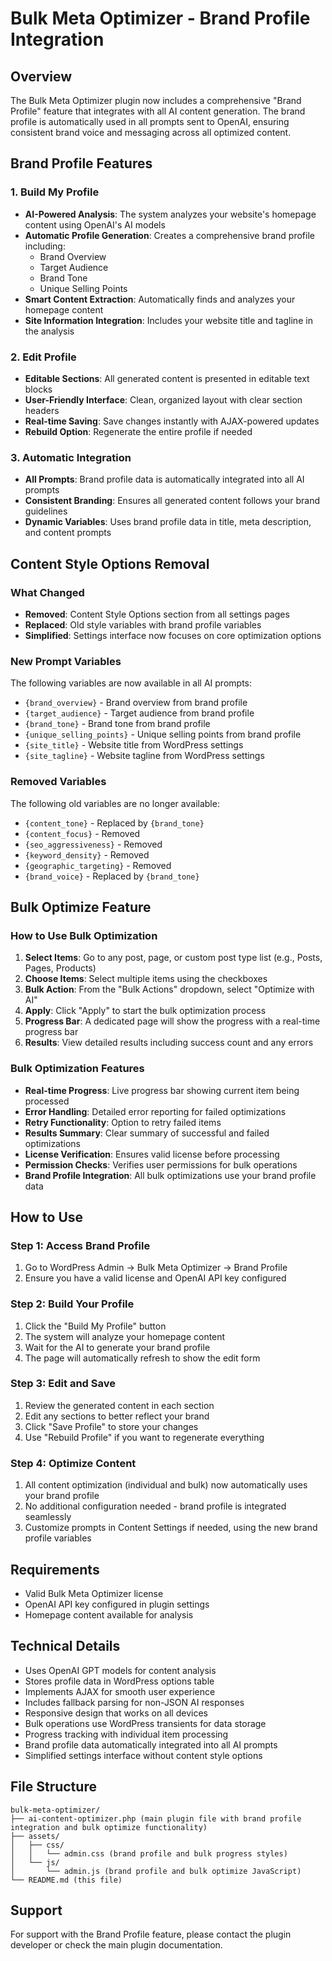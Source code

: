 # Bulk Meta Optimizer - Brand Profile Integration

## Overview
The Bulk Meta Optimizer plugin now includes a comprehensive "Brand Profile" feature that integrates with all AI content generation. The brand profile is automatically used in all prompts sent to OpenAI, ensuring consistent brand voice and messaging across all optimized content.

## Brand Profile Features

### 1. Build My Profile
- **AI-Powered Analysis**: The system analyzes your website's homepage content using OpenAI's AI models
- **Automatic Profile Generation**: Creates a comprehensive brand profile including:
  - Brand Overview
  - Target Audience
  - Brand Tone
  - Unique Selling Points
- **Smart Content Extraction**: Automatically finds and analyzes your homepage content
- **Site Information Integration**: Includes your website title and tagline in the analysis

### 2. Edit Profile
- **Editable Sections**: All generated content is presented in editable text blocks
- **User-Friendly Interface**: Clean, organized layout with clear section headers
- **Real-time Saving**: Save changes instantly with AJAX-powered updates
- **Rebuild Option**: Regenerate the entire profile if needed

### 3. Automatic Integration
- **All Prompts**: Brand profile data is automatically integrated into all AI prompts
- **Consistent Branding**: Ensures all generated content follows your brand guidelines
- **Dynamic Variables**: Uses brand profile data in title, meta description, and content prompts

## Content Style Options Removal

### What Changed
- **Removed**: Content Style Options section from all settings pages
- **Replaced**: Old style variables with brand profile variables
- **Simplified**: Settings interface now focuses on core optimization options

### New Prompt Variables
The following variables are now available in all AI prompts:
- `{brand_overview}` - Brand overview from brand profile
- `{target_audience}` - Target audience from brand profile  
- `{brand_tone}` - Brand tone from brand profile
- `{unique_selling_points}` - Unique selling points from brand profile
- `{site_title}` - Website title from WordPress settings
- `{site_tagline}` - Website tagline from WordPress settings

### Removed Variables
The following old variables are no longer available:
- `{content_tone}` - Replaced by `{brand_tone}`
- `{content_focus}` - Removed
- `{seo_aggressiveness}` - Removed
- `{keyword_density}` - Removed
- `{geographic_targeting}` - Removed
- `{brand_voice}` - Replaced by `{brand_tone}`

## Bulk Optimize Feature

### How to Use Bulk Optimization
1. **Select Items**: Go to any post, page, or custom post type list (e.g., Posts, Pages, Products)
2. **Choose Items**: Select multiple items using the checkboxes
3. **Bulk Action**: From the "Bulk Actions" dropdown, select "Optimize with AI"
4. **Apply**: Click "Apply" to start the bulk optimization process
5. **Progress Bar**: A dedicated page will show the progress with a real-time progress bar
6. **Results**: View detailed results including success count and any errors

### Bulk Optimization Features
- **Real-time Progress**: Live progress bar showing current item being processed
- **Error Handling**: Detailed error reporting for failed optimizations
- **Retry Functionality**: Option to retry failed items
- **Results Summary**: Clear summary of successful and failed optimizations
- **License Verification**: Ensures valid license before processing
- **Permission Checks**: Verifies user permissions for bulk operations
- **Brand Profile Integration**: All bulk optimizations use your brand profile data

## How to Use

### Step 1: Access Brand Profile
1. Go to WordPress Admin → Bulk Meta Optimizer → Brand Profile
2. Ensure you have a valid license and OpenAI API key configured

### Step 2: Build Your Profile
1. Click the "Build My Profile" button
2. The system will analyze your homepage content
3. Wait for the AI to generate your brand profile
4. The page will automatically refresh to show the edit form

### Step 3: Edit and Save
1. Review the generated content in each section
2. Edit any sections to better reflect your brand
3. Click "Save Profile" to store your changes
4. Use "Rebuild Profile" if you want to regenerate everything

### Step 4: Optimize Content
1. All content optimization (individual and bulk) now automatically uses your brand profile
2. No additional configuration needed - brand profile is integrated seamlessly
3. Customize prompts in Content Settings if needed, using the new brand profile variables

## Requirements
- Valid Bulk Meta Optimizer license
- OpenAI API key configured in plugin settings
- Homepage content available for analysis

## Technical Details
- Uses OpenAI GPT models for content analysis
- Stores profile data in WordPress options table
- Implements AJAX for smooth user experience
- Includes fallback parsing for non-JSON AI responses
- Responsive design that works on all devices
- Bulk operations use WordPress transients for data storage
- Progress tracking with individual item processing
- Brand profile data automatically integrated into all AI prompts
- Simplified settings interface without content style options

## File Structure
```
bulk-meta-optimizer/
├── ai-content-optimizer.php (main plugin file with brand profile integration and bulk optimize functionality)
├── assets/
│   ├── css/
│   │   └── admin.css (brand profile and bulk progress styles)
│   └── js/
│       └── admin.js (brand profile and bulk optimize JavaScript)
└── README.md (this file)
```

## Support
For support with the Brand Profile feature, please contact the plugin developer or check the main plugin documentation. 